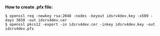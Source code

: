 ﻿**How to create .pfx file:**
```shell
$ openssl req -newkey rsa:2048 -nodes -keyout idsrv4dev.key -x509 -days 3650 -out idsrv4dev.cer
$ openssl pkcs12 -export -in idsrv4dev.cer -inkey idsrv4dev.key -out idsrv4dev.pfx
```